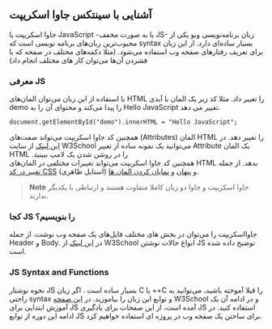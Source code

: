 ## آشنایی با سینتکس جاوا اسکریپت 

<p>
جاوا اسکریپت یا 
JavaScript
 -یا به صورت مخفف JS- زبان برنامه‌نویسی وبو یکی از محبوب‌ترین زبان‌های برنامه نویسی است که syntax بسیار ساده‌ای دارد. از این زبان برای تعریف رفتارهای صفحه وب استفاده می‌شود. (مثلا دکمه‌های مختلف در صفحه که با فشردن آن‌ها می‌توان کار های مختلف انجام داد)
</p>
 
 ### معرفی JS

 <p>

با استفاده از این زبان می‌توان المان‌های 
HTML
را تغییر داد. 
مثلا کد زیر یک المان با آیدی 
demo
را پیدا می‌کند و محتوای آن را به 
Hello JavaScript
تغییر می دهد.

</p>

<p class="monospace">

```document.getElementById("demo").innerHTML = "Hello JavaScript";```

</p>


<p>

 همچنین کد جاوا اسکریپت می‌تواند صفت‌های 
(Attributes)
المان 
HTML
را تغییر دهد.
در [این لینک](https://www.w3schools.com/js/tryit.asp?filename=tryjs_intro_lightbulb) از سایت 
W3School
می‌توانید یک نمونه ساده از تغییر 
Attribute
یک المان 
HTML
.را در روشن شدن یک لامپ ببینید<br>
همچنین کد جاوا اسکریپت می‌تواند تغییرات مختلفی در المان‌های 
HTML
بدهد. از جمله 
[تغییر در کد CSS](https://www.w3schools.com/js/tryit.asp?filename=tryjs_intro_style)
(استایل ظاهری)
و [پنهان](https://www.w3schools.com/js/tryit.asp?filename=tryjs_intro_hide)
و [نمایان کردن المان ها](https://www.w3schools.com/js/tryit.asp?filename=tryjs_intro_show).

 </p>


> **Note**
> جاوا اسکریپت و جاوا دو زبان کاملا متفاوت هستند و ارتباطی با یکدیگر ندارند.


### کجا JS را بنویسیم؟

<p>

جاوااسکریپت را می‌توان در بخش های مختلف فایل‌های یک صفحه وب نوشت، از جمله 
Header
و 
Body.
در [این لینک](https://www.w3schools.com/js/js_whereto.asp) از 
W3School
انواع حالات نوشتن 
JS
توضیح داده شده است.

</p>

### JS Syntax and Functions

<p>

نحوه نوشتار 
JS
بسیار ساده است . اگر زبان 
C
یا 
++C
را قبلا آموخته باشید، می‌توانید به راحتی 
syntax
و توابع این زبان را بیاموزید. در [این صفحه](https://www.w3schools.com/js/js_out)
W3School
و در ادامه آن یک آموزش ابتدایی برای 
JS
آمده است، از این صفحات برای یادگیری 
JS
استفاده کنید. در ادامه این دوره از توابع 
JS
برای ساختن یک صفحه وب در پروژه ای استفاده خواهیم کرد. 

</p>
